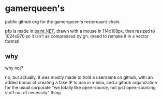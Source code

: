 # gamerqueen's
public github org for the gamerqueen's restoreaunt chain.

pfp is made in [paint.NET](https://github.com/paintdotnet), drawn with a mouse in 114x108px, then resized to 1024x970 so it isn't as compressed by gh. (need to remake it in a vector format)

## why
why not?

no, but actually, it was mostly made to hold a username on github, with an added bonus of creating a fake IP to use in media, and a github organization for the usual corporate "we totally like open-source, not just open-sourcing stuff out of necessity" thing.
